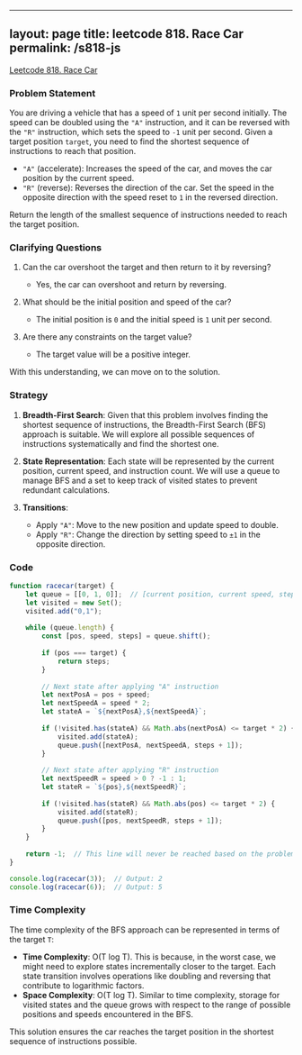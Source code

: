 
---
layout: page
title: leetcode 818. Race Car
permalink: /s818-js
---
[Leetcode 818. Race Car](https://algoadvance.github.io/algoadvance/l818)
### Problem Statement

You are driving a vehicle that has a speed of `1` unit per second initially. The speed can be doubled using the `"A"` instruction, and it can be reversed with the `"R"` instruction, which sets the speed to `-1` unit per second. Given a target position `target`, you need to find the shortest sequence of instructions to reach that position.

- `"A"` (accelerate): Increases the speed of the car, and moves the car position by the current speed.
- `"R"` (reverse): Reverses the direction of the car. Set the speed in the opposite direction with the speed reset to `1` in the reversed direction.

Return the length of the smallest sequence of instructions needed to reach the target position.

### Clarifying Questions

1. Can the car overshoot the target and then return to it by reversing?
   - Yes, the car can overshoot and return by reversing.

2. What should be the initial position and speed of the car?
   - The initial position is `0` and the initial speed is `1` unit per second.

3. Are there any constraints on the target value?
   - The target value will be a positive integer.

With this understanding, we can move on to the solution.

### Strategy

1. **Breadth-First Search**: Given that this problem involves finding the shortest sequence of instructions, the Breadth-First Search (BFS) approach is suitable. We will explore all possible sequences of instructions systematically and find the shortest one.

2. **State Representation**: Each state will be represented by the current position, current speed, and instruction count. We will use a queue to manage BFS and a set to keep track of visited states to prevent redundant calculations.

3. **Transitions**:
   - Apply `"A"`: Move to the new position and update speed to double.
   - Apply `"R"`: Change the direction by setting speed to `±1` in the opposite direction.

### Code

```javascript
function racecar(target) {
    let queue = [[0, 1, 0]];  // [current position, current speed, steps taken]
    let visited = new Set();
    visited.add("0,1");
    
    while (queue.length) {
        const [pos, speed, steps] = queue.shift();
        
        if (pos === target) {
            return steps;
        }
        
        // Next state after applying "A" instruction
        let nextPosA = pos + speed;
        let nextSpeedA = speed * 2;
        let stateA = `${nextPosA},${nextSpeedA}`;
        
        if (!visited.has(stateA) && Math.abs(nextPosA) <= target * 2) {
            visited.add(stateA);
            queue.push([nextPosA, nextSpeedA, steps + 1]);
        }
        
        // Next state after applying "R" instruction
        let nextSpeedR = speed > 0 ? -1 : 1;
        let stateR = `${pos},${nextSpeedR}`;
        
        if (!visited.has(stateR) && Math.abs(pos) <= target * 2) {
            visited.add(stateR);
            queue.push([pos, nextSpeedR, steps + 1]);
        }
    }
    
    return -1;  // This line will never be reached based on the problem constraints
}

console.log(racecar(3));  // Output: 2
console.log(racecar(6));  // Output: 5
```

### Time Complexity

The time complexity of the BFS approach can be represented in terms of the target `T`:

- **Time Complexity**: O(T log T). This is because, in the worst case, we might need to explore states incrementally closer to the target. Each state transition involves operations like doubling and reversing that contribute to logarithmic factors.
- **Space Complexity**: O(T log T). Similar to time complexity, storage for visited states and the queue grows with respect to the range of possible positions and speeds encountered in the BFS.

This solution ensures the car reaches the target position in the shortest sequence of instructions possible.